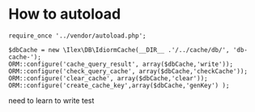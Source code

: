 # How to autoload


    require_once '../vendor/autoload.php';

    $dbCache = new \Ilex\DB\IdiormCache(__DIR__ .'/../cache/db/', 'db-cache-');
    ORM::configure('cache_query_result', array($dbCache,'write'));
    ORM::configure('check_query_cache', array($dbCache,'checkCache'));
    ORM::configure('clear_cache', array($dbCache,'clear'));
    ORM::configure('create_cache_key',array($dbCache,'genKey') );



need to learn to write test
